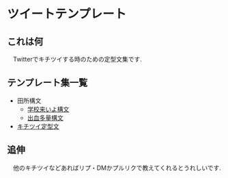 # ツイートテンプレート

## これは何

　Twitterでキチツイする時のための定型文集です.

## テンプレート集一覧
- 田所構文
    - <a href="tadokoro/tadokoro.md">学校来いよ構文</a>
    - <a href="tadokoro/tadokoro-death.md">出血多量構文</a>
- <a href="kititweet.md">キチツイ定型文</a>

## 追伸

　他のキチツイなどあればリプ・DMかプルリクで教えてくれるとうれしいです.
